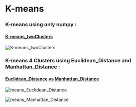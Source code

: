 # K-means  

### K-means   using only numpy :

#### [K-means_twoClusters](https://github.com/karimkalimu/Machine_learning_Algorithms.github.io/blob/master/K_means/K_means_twoClusters.py)

![K-means_twoClusters](https://github.com/karimkalimu/Machine_learning_Algorithms.github.io/blob/master/K_means/GIFS/K-means_twoClusters.gif
)


### K-means  4 Clusters using Euclidean_Distance and Manhattan_Distance :

#### [Euclidean_Distance vs Manhattan_Distance](https://github.com/karimkalimu/Machine_learning_Algorithms.github.io/blob/master/K_means/K_means_EuclideanVsManhattan.py)
![means_Euclidean_Distance](https://github.com/karimkalimu/Machine_learning_Algorithms.github.io/blob/master/K_means/GIFS/K-means_Euclidean_Distance.gif)

![means_Manhattan_Distance](https://github.com/karimkalimu/Machine_learning_Algorithms.github.io/blob/master/K_means/GIFS/K-means_Manhattan_Distance.gif)





